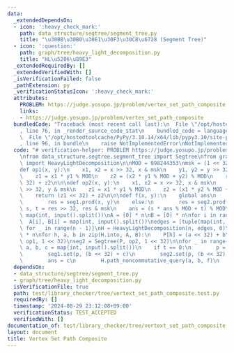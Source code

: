 ```yaml
---
data:
  _extendedDependsOn:
  - icon: ':heavy_check_mark:'
    path: data_structure/segtree/segment_tree.py
    title: "\u30BB\u30B0\u30E1\u30F3\u30C8\u6728 (Segment Tree)"
  - icon: ':question:'
    path: graph/tree/heavy_light_decomposition.py
    title: "HL\u5206\u89E3"
  _extendedRequiredBy: []
  _extendedVerifiedWith: []
  _isVerificationFailed: false
  _pathExtension: py
  _verificationStatusIcon: ':heavy_check_mark:'
  attributes:
    PROBLEM: https://judge.yosupo.jp/problem/vertex_set_path_composite
    links:
    - https://judge.yosupo.jp/problem/vertex_set_path_composite
  bundledCode: "Traceback (most recent call last):\n  File \"/opt/hostedtoolcache/PyPy/3.10.14/x64/lib/pypy3.10/site-packages/onlinejudge_verify/documentation/build.py\"\
    , line 76, in _render_source_code_stat\n    bundled_code = language.bundle(\n\
    \  File \"/opt/hostedtoolcache/PyPy/3.10.14/x64/lib/pypy3.10/site-packages/onlinejudge_verify/languages/python.py\"\
    , line 96, in bundle\n    raise NotImplementedError\nNotImplementedError\n"
  code: "# verification-helper: PROBLEM https://judge.yosupo.jp/problem/vertex_set_path_composite\n\
    \nfrom data_structure.segtree.segment_tree import Segtree\nfrom graph.tree.heavy_light_decomposition\
    \ import HeavyLightDecomposition\n\nMOD = 998244353\nmsk = (1 << 32) - 1\n\n\n\
    def op1(x, y):\n    x1, x2 = x >> 32, x & msk\n    y1, y2 = y >> 32, y & msk\n\
    \    z1 = x1 * y1 % MOD\n    z2 = (x2 * y1 % MOD + y2) % MOD\n    return (z1 <<\
    \ 32) + z2\n\n\ndef op2(x, y):\n    x1, x2 = x >> 32, x & msk\n    y1, y2 = y\
    \ >> 32, y & msk\n    z1 = x1 * y1 % MOD\n    z2 = (x1 * y2 % MOD + x2) % MOD\n\
    \    return (z1 << 32) + z2\n\n\ndef f(x, y):\n    global ans\n    if x <= y:\n\
    \        res = seg1.prod(x, y)\n    else:\n        res = seg2.prod(y, x)\n   \
    \ s, t = res >> 32, res & msk\n    ans = (s * ans % MOD + t) % MOD\n\n\nn, q =\
    \ map(int, input().split())\nA = [0] * n\nB = [0] * n\nfor i in range(n):\n  \
    \  A[i], B[i] = map(int, input().split())\nedges = [tuple(map(int, input().split()))\
    \ for _ in range(n - 1)]\nH = HeavyLightDecomposition(n, edges, 0)\nP = [None]\
    \ * n\nfor h, a, b in zip(H.into, A, B):\n    P[h] = (a << 32) + b\n\nseg1 = Segtree(P,\
    \ op1, 1 << 32)\nseg2 = Segtree(P, op2, 1 << 32)\n\nfor _ in range(q):\n    t,\
    \ a, b, c = map(int, input().split())\n    if t == 0:\n        p = H.into[a]\n\
    \        seg1.set(p, (b << 32) + c)\n        seg2.set(p, (b << 32) + c)\n    else:\n\
    \        ans = c\n        H.path_noncommutative_query(a, b, f)\n        print(ans)\n"
  dependsOn:
  - data_structure/segtree/segment_tree.py
  - graph/tree/heavy_light_decomposition.py
  isVerificationFile: true
  path: test/library_checker/tree/vertext_set_path_composite.test.py
  requiredBy: []
  timestamp: '2024-08-29 23:12:08+09:00'
  verificationStatus: TEST_ACCEPTED
  verifiedWith: []
documentation_of: test/library_checker/tree/vertext_set_path_composite.test.py
layout: document
title: Vertex Set Path Composite
---
```

